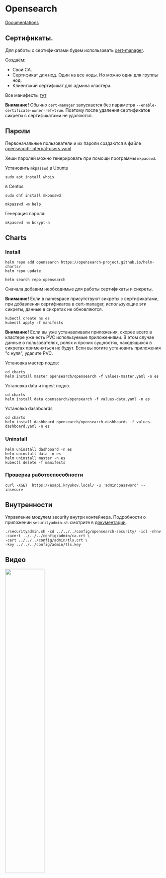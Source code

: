 # Opensearch

[Documentations](https://opensearch.org/docs/latest/)


## Сертификаты.

Для работы с сертификатами будем использовать [cert-manager](https://cert-manager.io).

Создаём:
* Свой СА.
* Сертификат для нод. Один на все ноды. Но можно один для группы нод.
* Клиентский сертификат для админа кластера. 

Все манифесты [тут](manifests/certs.yaml)

**Внимание!** Обычно ```cert-manager``` запускается без параметра ```--enable-certificate-owner-ref=true```.
Поэтому после удаления сертификатов сикреты с сертификатами не удаляются.
    
## Пароли

Первоначальные пользователи и их пароли создаются в файле 
[opensearch-internal-users.yaml](manifests/opensearch-internal-users.yaml)

Хеши паролей можно генерировать при помощи программы ```mkpasswd```.

Установить ```mkpasswd``` в Ubuntu

```shell
sudo apt install whois
```

в Centos

```shell
sudo dnf install mkpasswd
```

```shell
mkpasswd -m help
```

Генерация пароля:

```shell
mkpasswd -m bcrypt-a
```

## Charts

### Install

```shell
helm repo add opensearch https://opensearch-project.github.io/helm-charts/
helm repo update
```

```shell
helm search repo opensearch
```

Сначала добавим необходимые для работы сертификаты и сикреты. 

**Внимание!** Если в namespace присутствуют сикреты с сертификатами, при добавлении сертификатов в cert-manager, 
использующие эти сикреты, данные в сикретах не обновляются.

```shell
kubectl create ns es
kubectl apply -f manifests
```

**Внимание!** Если вы уже устанавливали приложения, скорее всего в кластере уже есть PVC используемые приложениями.
В этом случае данные о пользователях, ролях и прочих сущностях, находящихся в сикретах применяться не будут.
Если вы хотите установить приложения "с нуля", удалите PVC. 

Установка мастер подов:

```shell
cd charts
helm install master opensearch/opensearch -f values-master.yaml -n es
```

Установка data и ingest подов.

```shell
cd charts
helm install data opensearch/opensearch -f values-data.yaml -n es
```

Установка dashboards

```shell
cd charts
helm install dashboard opensearch/opensearch-dashboards -f values-dashboard.yaml -n es
```

### Uninstall

```shell
helm uninstall dashboard -n es
helm uninstall data -n es
helm uninstall master -n es
kubectl delete -f manifests
```

### Проверка работоспособности

```shell
curl -XGET  https://esapi.kryukov.local/ -u 'admin:password' --insecure
```

## Внутренности

Управление модулем security внутри контейнера. Подробности о приложении ```securityadmin.sh``` смотрите в
[документации](https://opensearch.org/docs/latest/security-plugin/configuration/security-admin).

```shell
./securityadmin.sh -cd ../../../config/opensearch-security/ -icl -nhnv -cacert ../../../config/admin/ca.crt \
-cert ../../../config/admin/tls.crt \
-key ../../../config/admin/tls.key
```

## Видео

[<img src="https://img.youtube.com/vi/dXfOpp53X58/maxresdefault.jpg" width="50%">](https://youtu.be/dXfOpp53X58)
